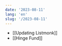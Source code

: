```yaml
---
date: '2023-08-11'
lang: 'en'
slug: '/2023-08-11'
---
```


- [[Updating Listmonk]]
- [[Hinge Fund]]
